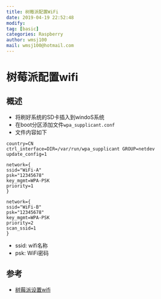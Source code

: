 ```yaml
---
title: 树莓派配置WiFi
date: 2019-04-19 22:52:48	
modify: 
tag: [basic]
categories: Raspberry 
author: wmsj100
mail: wmsj100@hotmail.com
---
```


# 树莓派配置wifi

## 概述
- 将刷好系统的SD卡插入到windoS系统
- 在boot分区添加文件`wpa_supplicant.conf`
- 文件内容如下
```
country=CN
ctrl_interface=DIR=/var/run/wpa_supplicant GROUP=netdev
update_config=1

network={
ssid="WiFi-A"
psk="12345678"
key_mgmt=WPA-PSK
priority=1
}

network={
ssid="WiFi-B"
psk="12345678"
key_mgmt=WPA-PSK
priority=2
scan_ssid=1
}
```
- ssid: wifi名称
- psk: WiFi密码
## 参考
- [树莓派设置wifi](http://shumeipai.nxez.com/2017/09/13/raspberry-pi-network-configuration-before-boot.html)
